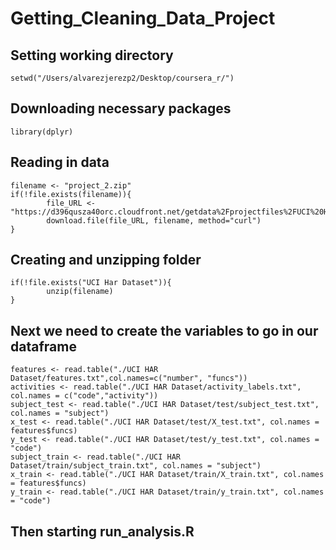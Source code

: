 # Getting_Cleaning_Data_Project
## Setting working directory
`setwd("/Users/alvarezjerezp2/Desktop/coursera_r/")`

## Downloading necessary packages
`library(dplyr)`

## Reading in data
```
filename <- "project_2.zip"
if(!file.exists(filename)){
        file_URL <- "https://d396qusza40orc.cloudfront.net/getdata%2Fprojectfiles%2FUCI%20HAR%20Dataset.zip"
        download.file(file_URL, filename, method="curl")
}
```


## Creating and unzipping folder
```
if(!file.exists("UCI Har Dataset")){
        unzip(filename)
}
```

## Next we need to create the variables to go in our dataframe
```
features <- read.table("./UCI HAR Dataset/features.txt",col.names=c("number", "funcs"))
activities <- read.table("./UCI HAR Dataset/activity_labels.txt", col.names = c("code","activity"))
subject_test <- read.table("./UCI HAR Dataset/test/subject_test.txt", col.names = "subject")
x_test <- read.table("./UCI HAR Dataset/test/X_test.txt", col.names = features$funcs)
y_test <- read.table("./UCI HAR Dataset/test/y_test.txt", col.names = "code")
subject_train <- read.table("./UCI HAR Dataset/train/subject_train.txt", col.names = "subject")
x_train <- read.table("./UCI HAR Dataset/train/X_train.txt", col.names = features$funcs)
y_train <- read.table("./UCI HAR Dataset/train/y_train.txt", col.names = "code")
```

## Then starting run_analysis.R
